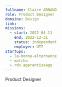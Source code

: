 ```yaml
---
fullname: Claire ARNAUD
role: Product Designer
domaine: Design
link:
missions:
  - start: 2022-04-11
    end: 2022-12-31
    status: independent
    employer: UT7
startups:
  - la-bonne-alternance
  - matcha
  - rdv.apprentissage
---
```


Product Designer
